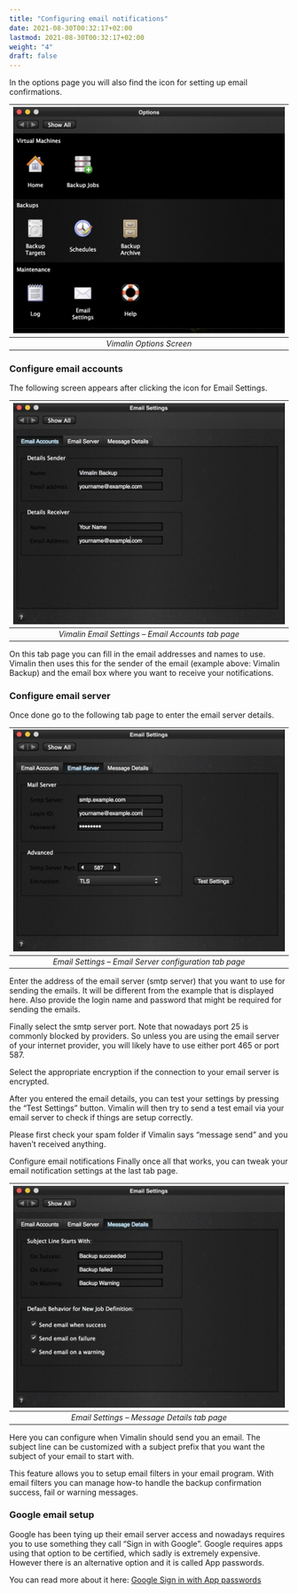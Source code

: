 ```yaml
---
title: "Configuring email notifications"
date: 2021-08-30T00:32:17+02:00
lastmod: 2021-08-30T00:32:17+02:00
weight: "4"
draft: false
---
```


In the options page you will also find the icon for setting up email confirmations.

| ![Vimalin Options Screen](Vimalin-2-Options-screen.jpg "Vimalin Options Screen")
|:--:|
| *Vimalin Options Screen* |

### Configure email accounts

The following screen appears after clicking the icon for Email Settings.

| ![Vimalin Email Settings – Email Accounts tab page](Vimalin-2-email-settings-page1.jpg "Vimalin Email Settings – Email Accounts tab page")
|:--:|
| *Vimalin Email Settings – Email Accounts tab page* |

On this tab page you can fill in the email addresses and names to use. Vimalin then uses this for the sender of the email (example above: Vimalin Backup) and the email box where you want to receive your notifications.

### Configure email server

Once done go to the following tab page to enter the email server details.

| ![Email Settings – Email Server configuration tab page](Vimalin-2-email-settings-page2.jpg "Email Settings – Email Server configuration tab page")
|:--:|
| *Email Settings – Email Server configuration tab page* |

Enter the address of the email server (smtp server) that you want to use for sending the emails. It will be different from the example that is displayed here. Also provide the login name and password that might be required for sending the emails.

Finally select the smtp server port. Note that nowadays port 25 is commonly blocked by providers. So unless you are using the email server of your internet provider, you will likely have to use either port 465 or port 587.

Select the appropriate encryption if the connection to your email server is encrypted.

After you entered the email details, you can test your settings by pressing the “Test Settings” button. Vimalin will then try to send a test email via your email server to check if things are setup correctly.

Please first check your spam folder if Vimalin says “message send” and you haven’t received anything.

Configure email notifications
Finally once all that works, you can tweak your email notification settings at the last tab page.

| ![Email Settings – Message Details tab page](Vimalin-2-email-settings-page3.jpg "Email Settings – Message Details tab page")
|:--:|
| *Email Settings – Message Details tab page* |

Here you can configure when Vimalin should send you an email. The subject line can be customized with a subject prefix that you want the subject of your email to start with.

This feature allows you to setup email filters in your email program. With email filters you can manage how-to handle the backup confirmation success, fail or warning messages.

### Google email setup

Google has been tying up their email server access and nowadays requires you to use something they call “Sign in with Google”. Google requires apps using that option to be certified, which sadly is extremely expensive.
However there is an alternative option and it is called App passwords.

You can read more about it here: [Google Sign in with App passwords](https://support.google.com/accounts/answer/185833)

